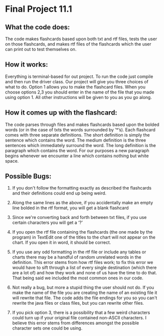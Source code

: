 # Final Project 11.1

## What the code does:

The code makes flashcards based upon both txt and rtf files, tests the user on those flashcards, and makes rtf files of the flashcards which the user can print out to test themselves on. 


## How it works:

Everything is terminal-based for out project. To run the code just compile and then run the driver class. Our project will give you three choices of what to do. Option 1 allows you to make the flashcard files. When you choose options 2,3 you should enter in the name of the file that you made using option 1. All other instructions will be given to you as you go along.


## How it comes up with the flashcard:

The code parses through files and makes flashcards based upon the bolded words (or in the case of txts the words surrounded by ’*’s). Each flashcard comes with three separate definitions. The short definition is simply the sentence which contains the word. The medium definition is the three sentences which immediately surround the word. The long definition is the paragraph which contains the word. For our purposes a new paragraph begins whenever we encounter a line which contains nothing but white space.


## Possible Bugs:

1. If you don't follow the formatting exactly as described the flashcards and their definitions could end up being weird.

2. Along the same lines as the above, if you accidentally make an empty line bolded in the rtf format, you will get a blank flashcard

3. Since we're converting back and forth between txt files, if you use certain characters you will get a ‘?’

4. If you open the rtf file containing the flashcards (the one made by the program) in TextEdit one of the titles to the chart will not appear on the chart. If you open it in word, it should be correct.

5. If you use any odd formatting in the rtf file or include any tables or charts there may be a handful of random unrelated words in the definition. This error stems from how rtf files work; to fix this error we would have to sift through a list of every single destination (which there are a lot of) and how they work and none of us have the time to do that. That being said we included the most common ones in our code.

6. Not really a bug, but more a stupid thing the user should not do. If you make the name of the file you are creating the name of an existing file it will rewrite that file. The code adds the file endings for you so you can't rewrite the java files or class files, but you can rewrite other files.

7. If you pick option 3, there is a possibility that a few weird characters could turn up if your original file contained non-ASCII characters. I believe this error stems from differences amongst the possible character sets one could be using.